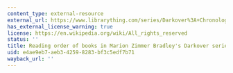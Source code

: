 ```yaml
---
content_type: external-resource
external_url: https://www.librarything.com/series/Darkover%3A+Chronological+order
has_external_license_warning: true
license: https://en.wikipedia.org/wiki/All_rights_reserved
status: ''
title: Reading order of books in Marion Zimmer Bradley's Darkover series
uid: e4ae9eb7-aeb3-4259-8283-bf3c5edf7b71
wayback_url: ''
---
```

